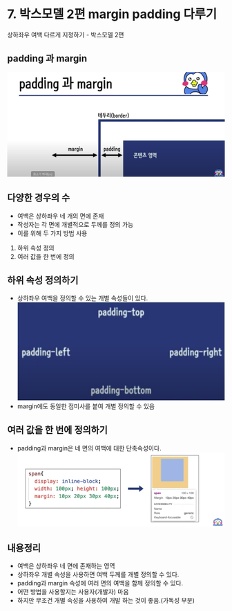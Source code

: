 # 7. 박스모델 2편 margin padding 다루기
상하좌우 여백 다르게 지정하기 - 박스모델 2편

## padding 과 margin

![이미지](https://github.com/KangminNa/html_css/blob/main/CSS/7_%EB%B0%95%EC%8A%A4%EB%AA%A8%EB%8D%B82%ED%8E%B8_margin_padding_%EB%8B%A4%EB%A3%A8%EA%B8%B0/img.png?raw=true)

## 다양한 경우의 수

- 여백은 상하좌우 네 개의 면에 존재
- 작성자는 각 면에 개별적으로 두께를 정의 가능
- 이를 위해 두 가지 방법 사용
1. 하위 속성 정의
2. 여러 값을 한 번에 정의

## 하위 속성 정의하기

- 상하좌우 여백을 정의할 수 있는 개별 속성들이 있다.
![이미지2](https://github.com/KangminNa/html_css/blob/main/CSS/7_%EB%B0%95%EC%8A%A4%EB%AA%A8%EB%8D%B82%ED%8E%B8_margin_padding_%EB%8B%A4%EB%A3%A8%EA%B8%B0/img2.png?raw=true)
- margin에도 동일한 접미사를 붙여 개별 정의할 수 있음

## 여러 값을 한 번에 정의하기

- padding과 margin은 네 면의 여백에 대한 단축속성이다.
![이미지3](https://github.com/KangminNa/html_css/blob/main/CSS/7_%EB%B0%95%EC%8A%A4%EB%AA%A8%EB%8D%B82%ED%8E%B8_margin_padding_%EB%8B%A4%EB%A3%A8%EA%B8%B0/img3.png?raw=true)

## 내용정리

- 여백은 상하좌우 네 면에 존재하는 영역
- 상하좌우 개별 속성을 사용하면 여백 두께를 개별 정의할 수 있다.
- padding과 margin 속성에 여러 면의 여백을 함께 정의할 수 있다.
- 어떤 방법을 사용할지는 사용자(개발자) 마음
- 하지만 무조건 개별 속성을 사용하여 개발 하는 것이 좋음.(가독성 부분)
